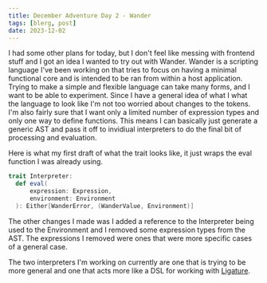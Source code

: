 ```yaml
---
title: December Adventure Day 2 - Wander
tags: [blerg, post]
date: 2023-12-02
---
```


I had some other plans for today, but I don't feel like messing with frontend stuff and I got an idea I wanted to try out with Wander.
Wander is a scripting language I've been working on that tries to focus on having a minimal functional core and is intended to be ran from within a host application.
Trying to make a simple and flexible language can take many forms, and I want to be able to experiment.
Since I have a general idea of what I what the language to look like I'm not too worried about changes to the tokens.
I'm also fairly sure that I want only a limited number of expression types and only one way to define functions.
This means I can basically just generate a generic AST and pass it off to invidiual interpreters to do the final bit of processing and evaluation.

Here is what my first draft of what the trait looks like, it just wraps the eval function I was already using.

```scala
trait Interpreter:
  def eval(
      expression: Expression,
      environment: Environment
  ): Either[WanderError, (WanderValue, Environment)]
```

The other changes I made was I added a reference to the Interpreter being used to the Environment and I removed some expression types from the AST.
The expressions I removed were ones that were more specific cases of a general case.

The two interpreters I'm working on currently are one that is trying to be more general and one that acts more like a DSL for working with [Ligature](https://ligature.dev).
